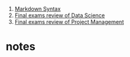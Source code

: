 1. [Markdown Syntax](MDSYNTAX.md)
2. [Final exams review of Data Science](DataScience.md)
3. [Final exams review of Project Management](ProjectManagement.md)
# notes
